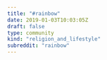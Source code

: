 ```yaml
---
title: "#rainbow"
date: 2019-01-03T10:03:05Z
draft: false
type: community
kind: "religion_and_lifestyle"
subreddit: "rainbow"
---
```

